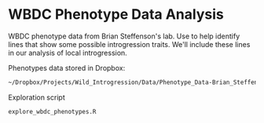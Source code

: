 # WBDC Phenotype Data Analysis

WBDC phenotype data from Brian Steffenson's lab. Use to help identify lines that show some possible introgression traits. We'll include these lines in our analysis of local introgression.

Phenotypes data stored in Dropbox:

```bash
~/Dropbox/Projects/Wild_Introgression/Data/Phenotype_Data-Brian_Steffenson
```

Exploration script

```bash
explore_wbdc_phenotypes.R
```
